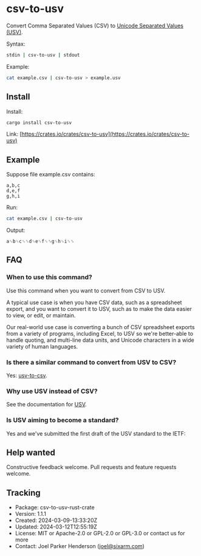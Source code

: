 # csv-to-usv

Convert Comma Separated Values (CSV) to [Unicode Separated Values (USV)](https://github.com/sixarm/usv).

Syntax:

```sh
stdin | csv-to-usv | stdout
```

Example:

```sh
cat example.csv | csv-to-usv > example.usv
```


## Install

Install:

```sh
cargo install csv-to-usv
```

Link: [https://crates.io/crates/csv-to-usv](https://crates.io/crates/csv-to-usv)


## Example

Suppose file example.csv contains:

```usv
a,b,c
d,e,f
g,h,i
```

Run:

```sh
cat example.csv | csv-to-usv
```

Output:

```usv
a␟b␟c␟␞d␟e␟f␟␞g␟h␟i␟␞
```


## FAQ

### When to use this command?

Use this command when you want to convert from CSV to USV.

A typical use case is when you have CSV data, such as a spreadsheet export,
and you want to convert it to USV, such as to make the data easier to view,
or edit, or maintain.

Our real-world use case is converting a bunch of CSV spreadsheet exports
from a variety of programs, including Excel, to USV so we're better-able to
handle quoting, and multi-line data units, and Unicode characters in a wide
variety of human languages.

### Is there a similar command to convert from USV to CSV?

Yes: [usv-to-csv](https://crates.io/crates/usv-to-csv).

### Why use USV instead of CSV?

See the documentation for [USV](https://github.com/sixarm/usv).

### Is USV aiming to become a standard?

Yes and we've submitted the first draft of the USV standard to the IETF:

## Help wanted

Constructive feedback welcome. Pull requests and feature requests welcome.

## Tracking

* Package: csv-to-usv-rust-crate
* Version: 1.1.1
* Created: 2024-03-09-13:33:20Z
* Updated: 2024-03-12T12:55:19Z
* License: MIT or Apache-2.0 or GPL-2.0 or GPL-3.0 or contact us for more
* Contact: Joel Parker Henderson (joel@sixarm.com)
